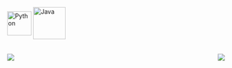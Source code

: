 <img align="center" alt="Python" width="56px" src="https://cdn4.iconfinder.com/data/icons/logos-and-brands/512/267_Python_logo-512.png" />
<img align="center" alt="Java" width="75px" src="https://cdn.iconscout.com/icon/free/png-256/java-60-1174953.png" />
<br><br><br>
<img align="left" src="https://github-readme-stats.vercel.app/api?username=BarthVisuals&show_icons=true&theme=radical" />
<img align="right" src="https://github-readme-stats.vercel.app/api/top-langs/?username=BarthVisuals&theme=radical" />
